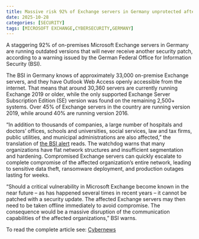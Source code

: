 ```yaml
---
title: Massive risk 92% of Exchange servers in Germany unprotected after Microsoft support ends
date: 2025-10-28
categories: [SECURITY]
tags: [MICROSOFT EXCHANGE,CYBERSECURITY,GERMANY]
---
```


A staggering 92% of on-premises Microsoft Exchange servers in Germany are running outdated versions that will never receive another security patch, according to a warning issued by the German Federal Office for Information Security (BSI).

The BSI in Germany knows of approximately 33,000 on-premise Exchange servers, and they have Outlook Web Access openly accessible from the internet. That means that around 30,360 servers are currently running Exchange 2019 or older, while the only supported Exchange Server Subscription Edition (SE) version was found on the remaining 2,500+ systems. Over 45% of Exchange servers in the country are running version 2019, while around 40% are running version 2016.

“In addition to thousands of companies, a large number of hospitals and doctors’ offices, schools and universities, social services, law and tax firms, public utilities, and municipal administrations are also affected,” the translation of [the BSI alert](httpss://www.bsi.bund.de/SharedDocs/Cybersicherheitswarnungen/DE/2025/2025-287772-1032.pdf?%5F%5Fblob=publicationFile&v=3) reads. The watchdog warns that many organizations have flat network structures and insufficient segmentation and hardening. Compromised Exchange servers can quickly escalate to complete compromise of the affected organization’s entire network, leading to sensitive data theft, ransomware deployment, and production outages lasting for weeks.

“Should a critical vulnerability in Microsoft Exchange become known in the near future – as has happened several times in recent years – it cannot be patched with a security update. The affected Exchange servers may then need to be taken offline immediately to avoid compromise. The consequence would be a massive disruption of the communication capabilities of the affected organizations,” BSI warns.

To read the complete article see: [Cybernews](https://cybernews.com/security/germany-finds-most-of-microsoft-exchange-servers-left-unprotected/) 
